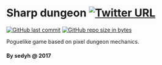 # Sharp dungeon [![Twitter URL](https://img.shields.io/twitter/url/http/shields.io.svg?style=social)](https://github.com/sedyh/sharp-dungeon)
[![GitHub last commit](https://img.shields.io/github/last-commit/google/skia.svg)](https://github.com/sedyh/sharp-dungeon) [![GitHub repo size in bytes](https://img.shields.io/github/repo-size/badges/shields.svg)](https://github.com/sedyh/sharp-dungeon)

Poguelike game based on pixel dungeon mechanics.
 
#### By sedyh @ 2017
